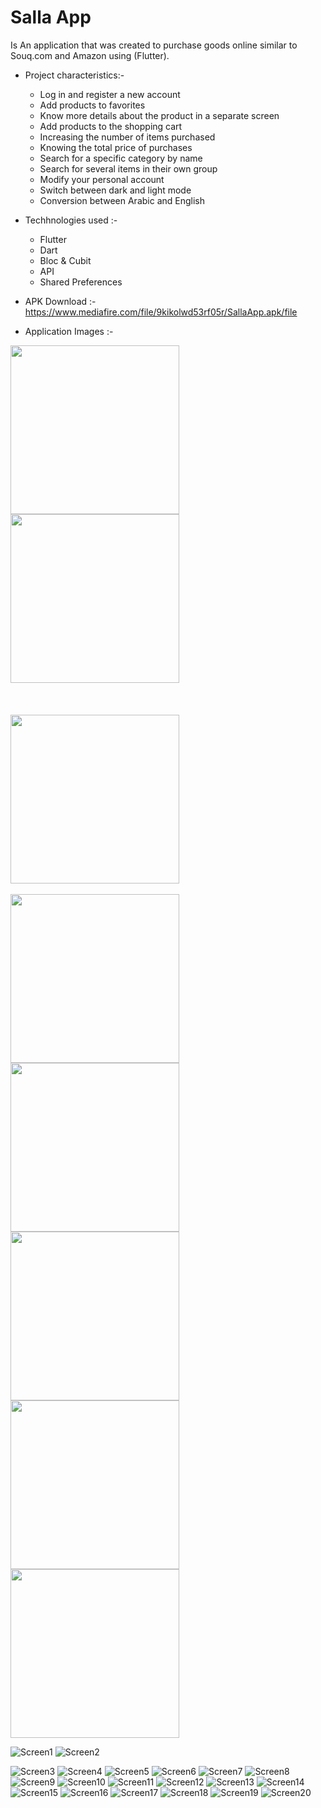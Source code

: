 
<h1>Salla App</h1>

Is An application that was created to purchase goods online similar to Souq.com and Amazon using (Flutter).<br>

- Project characteristics:-
  
  - Log in and register a new account<br>
  - Add products to favorites<br>
  - Know more details about the product in a separate screen<br>
  - Add products to the shopping cart<br>
  - Increasing the number of items purchased<br>
  - Knowing the total price of purchases<br>
  - Search for a specific category by name<br>
  - Search for several items in their own group<br>
  - Modify your personal account<br>
  - Switch between dark and light mode<br>
  - Conversion between Arabic and English<br>


- Techhnologies used :-

  - Flutter
  - Dart
  - Bloc & Cubit
  - API
  - Shared Preferences

- APK Download :- https://www.mediafire.com/file/9kikolwd53rf05r/SallaApp.apk/file

- Application Images :-

<p float="center">
  <img src="https://github.com/AhmedGSonbol/Shop_App/assets/126677774/0f066dec-63ff-488e-a92e-216326b8327dg" width=270 />
  <img src="https://github.com/AhmedGSonbol/Shop_App/assets/126677774/0f066dec-63ff-488e-a92e-216326b8327d" width=270 />
  <br>
  <br>
  <br>
  <br>
  <img src="https://github.com/AhmedGSonbol/Shop_App/assets/126677774/0f066dec-63ff-488e-a92e-216326b8327d" width=270 />
  <br>
  <br>
  <img src="https://github.com/AhmedGSonbol/Shop_App/assets/126677774/0f066dec-63ff-488e-a92e-216326b8327d" width=270 />
  <img src="https://github.com/AhmedGSonbol/Shop_App/assets/126677774/0f066dec-63ff-488e-a92e-216326b8327d" width=270 />
  <img src="https://github.com/AhmedGSonbol/Shop_App/assets/126677774/0f066dec-63ff-488e-a92e-216326b8327d" width=270 />
  <img src="https://github.com/AhmedGSonbol/Shop_App/assets/126677774/0f066dec-63ff-488e-a92e-216326b8327d" width=270 />
  <img src="https://github.com/AhmedGSonbol/Shop_App/assets/126677774/0f066dec-63ff-488e-a92e-216326b8327d" width=270 />
</p>
  





![Screen1](https://github.com/AhmedGSonbol/Shop_App/assets/126677774/0f066dec-63ff-488e-a92e-216326b8327d)
![Screen2](https://github.com/AhmedGSonbol/Shop_App/assets/126677774/d70058e3-8da3-4849-8634-07fe1759bd9c)





![Screen3](https://github.com/AhmedGSonbol/Shop_App/assets/126677774/c07a06ff-7740-4130-92ab-2176f3ddc6f5)
![Screen4](https://github.com/AhmedGSonbol/Shop_App/assets/126677774/94050899-ded7-4433-b84e-692c6a8a08c8)
![Screen5](https://github.com/AhmedGSonbol/Shop_App/assets/126677774/a6daa18b-bff7-47e9-8c32-c63779007401)
![Screen6](https://github.com/AhmedGSonbol/Shop_App/assets/126677774/97f9940a-a412-42da-9e1e-96fc6e85cc90)
![Screen7](https://github.com/AhmedGSonbol/Shop_App/assets/126677774/11c25606-ef75-450e-89a4-679827420fdb)
![Screen8](https://github.com/AhmedGSonbol/Shop_App/assets/126677774/5afc8299-2cfc-435c-a412-a82f411ba185)
![Screen9](https://github.com/AhmedGSonbol/Shop_App/assets/126677774/56caf731-18dd-4d3f-bbfc-4f533d3b4279)
![Screen10](https://github.com/AhmedGSonbol/Shop_App/assets/126677774/57c6bc4b-019b-47c4-be9f-41f4bff010aa)
![Screen11](https://github.com/AhmedGSonbol/Shop_App/assets/126677774/b8b8fa13-3af7-40ac-bc7d-90ad2ae38fc3)
![Screen12](https://github.com/AhmedGSonbol/Shop_App/assets/126677774/80b24e29-c7ed-4e20-9ac2-595b81b0f6c0)
![Screen13](https://github.com/AhmedGSonbol/Shop_App/assets/126677774/2c8977f7-0521-42a9-8f31-2c9a14f14bb6)
![Screen14](https://github.com/AhmedGSonbol/Shop_App/assets/126677774/12435078-4907-47fa-967c-988ac695f2ee)
![Screen15](https://github.com/AhmedGSonbol/Shop_App/assets/126677774/df063626-b1cc-4ef0-8249-64592169e50e)
![Screen16](https://github.com/AhmedGSonbol/Shop_App/assets/126677774/9a3d23c6-a820-486f-ab30-c9a9febfda66)
![Screen17](https://github.com/AhmedGSonbol/Shop_App/assets/126677774/cf66e0ce-9455-46de-878c-af47afbb1dbf)
![Screen18](https://github.com/AhmedGSonbol/Shop_App/assets/126677774/1f44ce39-ac61-4211-aabf-252d0b69f677)
![Screen19](https://github.com/AhmedGSonbol/Shop_App/assets/126677774/aac7116a-36e5-417c-b0a0-ec8eea7a606f)
![Screen20](https://github.com/AhmedGSonbol/Shop_App/assets/126677774/124edd67-171a-4151-ae63-256a6a761a95)
